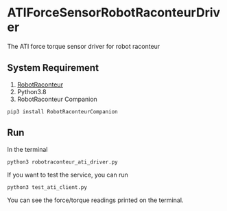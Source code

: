 # ATIForceSensorRobotRaconteurDriver
The ATI force torque sensor driver for robot raconteur

## System Requirement

1. [RobotRaconteur](https://github.com/robotraconteur/robotraconteur/wiki/Download)
2. Python3.8
3. RobotRaconteur Companion
```
pip3 install RobotRaconteurCompanion
```

## Run

In the terminal
```
python3 robotraconteur_ati_driver.py
```

If you want to test the service, you can run
```
python3 test_ati_client.py
```
You can see the force/torque readings printed on the terminal.

